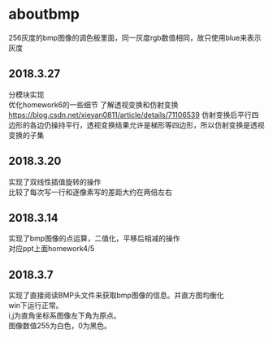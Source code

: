 # aboutbmp

256灰度的bmp图像的调色板里面，同一灰度rgb数值相同，故只使用blue来表示灰度  

## 2018.3.27  
分模块实现  
优化homework6的一些细节
了解透视变换和仿射变换
https://blog.csdn.net/xieyan0811/article/details/71106539
仿射变换后平行四边形的各边仍操持平行，透视变换结果允许是梯形等四边形，所以仿射变换是透视变换的子集  

## 2018.3.20   
实现了双线性插值旋转的操作  
比较了每次写一行和逐像素写的差距大约在两倍左右  

## 2018.3.14  
实现了bmp图像的点运算，二值化，平移后相减的操作  
对应ppt上面homework4/5  

## 2018.3.7  
实现了直接阅读BMP头文件来获取bmp图像的信息。并直方图均衡化  
win下运行正常。  
i,j为直角坐标系图像左下角为原点。  
图像数值255为白色，0为黑色。 



